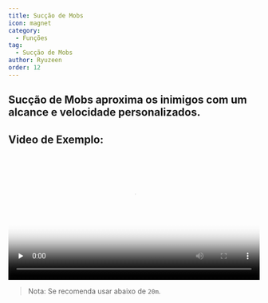 ```yaml
---
title: Sucção de Mobs
icon: magnet
category:
  - Funções
tag:
  - Sucção de Mobs
author: Ryuzeen
order: 12
---
```


## Sucção de Mobs aproxima os inimigos com um alcance e velocidade personalizados.

## Video de Exemplo:

<video controls preload="none" width="100%" poster="https://nextcloud.atruicardona.xyz/s/fpQcNirHFpYreRy/preview"><source src="https://nextcloud.atruicardona.xyz/s/fpQcNirHFpYreRy/download" type="video/mp4"></video>

> Nota: Se recomenda usar abaixo de `20m`.

